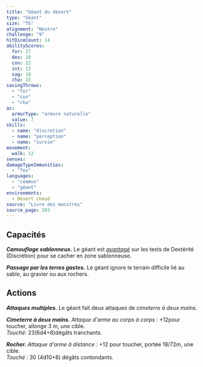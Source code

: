 ```yaml
---
title: "Géant du désert"
type: "Géant"
size: "TG"
alignment: "Neutre"
challenge: "9"
hitDiceCount: 14
abilityScores:
  for: 27
  dex: 10
  con: 22
  int: 13
  sag: 18
  cha: 15
savingThrows: 
  - "for"
  - "con"
  - "cha"
ac: 
  armorType: "armure naturelle"
  value: 7
skills: 
  - name: "discretion"
  - name: "perception"
  - name: "survie"
movement: 
  walk: 12
senses: 
damageTypeImmunities: 
  - "feu"
languages: 
  - "commun"
  - "géant"
environments:
  - Désert chaud
source: "Livre des monstres"
source_page: 203
---
```

## Capacités
**_Camouflage sablonneux._** Le géant est [_avantagé_](/utiliser-les-caracteristiques/#avantage-et-desavantage) sur les tests de Dextérité (Discrétion) pour se cacher en zone sablonneuse.

**_Passage par les terres gastes._** Le géant ignore le terrain difficile lié au sable, au gravier ou aux rochers.

## Actions
**_Attaques multiples._** Le géant fait deux attaques de _cimeterre à deux mains_.

**_Cimeterre à deux mains._** _Attaque d'arme au corps à corps_ : +12pour toucher, allonge 3 m, une cible.  
_Touché_: 23(6d4+8)dégâts tranchants.

**_Rocher._** _Attaque d'arme à distance_ : +12 pour toucher, portée 18/72m, une cible.  
_Touché_ : 30 (4d10+8) dégâts contondants.
